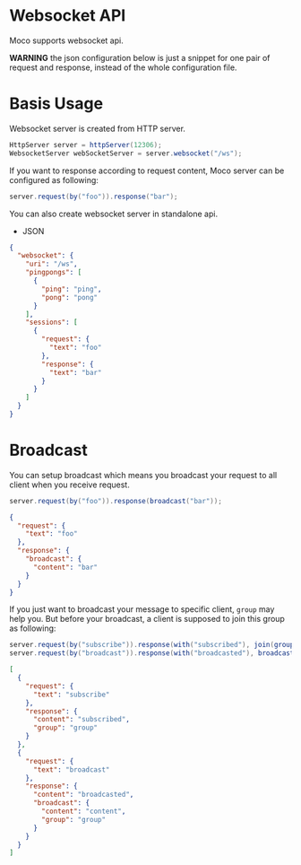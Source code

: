 # Websocket API

Moco supports websocket api.

**WARNING** the json configuration below is just a snippet for one pair of request and response, instead of the whole configuration file.

# Basis Usage

Websocket server is created from HTTP server.

```java
HttpServer server = httpServer(12306);
WebsocketServer webSocketServer = server.websocket("/ws");
```

If you want to response according to request content, Moco server can be configured as following:

```java
server.request(by("foo")).response("bar");
```

You can also create websocket server in standalone api.

* JSON

```json
{
  "websocket": {
    "uri": "/ws",
    "pingpongs": [
      {
        "ping": "ping",
        "pong": "pong"
      }
    ],
    "sessions": [
      {
        "request": {
          "text": "foo"
        },
        "response": {
          "text": "bar"
        }
      }
    ]
  }
}
```

# Broadcast

You can setup broadcast which means you broadcast your request to all client when you receive request. 

```java
server.request(by("foo")).response(broadcast("bar"));
```

```json
{
  "request": {
    "text": "foo"
  },
  "response": {
    "broadcast": {
      "content": "bar"
    }
  }
}
```

If you just want to broadcast your message to specific client, `group` may help you. But before your broadcast, a client is supposed to join this group as following: 

```java
server.request(by("subscribe")).response(with("subscribed"), join(group("group")));
server.request(by("broadcast")).response(with("broadcasted"), broadcast("content", group("group")));
```

```json
[
  {
    "request": {
      "text": "subscribe"
    },
    "response": {
      "content": "subscribed",
      "group": "group"
    }
  },
  {
    "request": {
      "text": "broadcast"
    },
    "response": {
      "content": "broadcasted",
      "broadcast": {
        "content": "content",
        "group": "group"
      }
    }
  }
]
```
